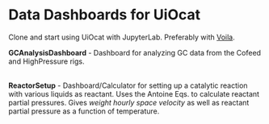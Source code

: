 # Data Dashboards for UiOcat

Clone and start using UiOcat with JupyterLab. Preferably with
[Voila](https://voila.readthedocs.io/en/stable/using.html).

__GCAnalysisDashboard__ - Dashboard for analyzing GC data from the Cofeed and HighPressure rigs. <br><br>

__ReactorSetup__ - Dashboard/Calculator for setting up a catalytic reaction with various liquids
               as reactant. Uses the Antoine Eqs. to calculate reactant partial pressures. 
               Gives _weight hourly space velocity_ as well as reactant partial pressure as a
               function of temperature.

